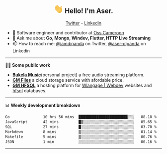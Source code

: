 <h2 align="center"> <img src="https://github.com/gabriel-TheCode/gabriel-TheCode/blob/master/gifs/Hi.gif" width="30px"> Hello! I'm Aser.</h2>
<p align="center">
  <a href="https://twitter.com/iamdipanda">Twitter</a> - 
  <a href="https://www.linkedin.com/in/aser-dipanda/">Linkedin</a>
</p>


- 🔭 Software engineer and contributor at [Oss Cameroon](https://github.com/osscameroon)
- 💬 Ask me about **Go, Mongo, Windev, Flutter, HTTP Live Streaming**
- 📫 How to reach me: [@iamdipanda](https://twitter.com/iamdipanda) on Twitter, [@aser-dipanda](https://www.linkedin.com/in/aser-dipanda/) on Linkedin

-------

👨‍💻 **Some public work**

- **[Bukela Music](https://music.bukela.co)**(personal project) a free audio streaming platform. 
- **[GM Files](https://gamesmania.io)** a cloud storage service with afordable price.
- **[GM HFSQL](https://gamesmania.io)** a hosting platform for [Wlangage | Webdev](https://pcsoft.fr/webdev/index.html) websites and [hfsql](https://pcsoft.fr/accueilpub/hfsql.htm) databases.
-------

📊 **Weekly development breakdown**

<!--START_SECTION:waka-->

```text
Go               10 hrs 56 mins  ██████████████████████░░░   88.18 %
JavaScript       42 mins         █▒░░░░░░░░░░░░░░░░░░░░░░░   05.65 %
SQL              27 mins         █░░░░░░░░░░░░░░░░░░░░░░░░   03.70 %
Markdown         8 mins          ▒░░░░░░░░░░░░░░░░░░░░░░░░   01.14 %
Makefile         5 mins          ▒░░░░░░░░░░░░░░░░░░░░░░░░   00.76 %
JSON             1 min           ░░░░░░░░░░░░░░░░░░░░░░░░░   00.16 %
```

<!--END_SECTION:waka-->

-------
